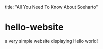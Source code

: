 title: "All You Need To Know About Soeharto"
# hello-website
a very simple website displaying Hello world!
